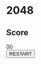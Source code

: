 <!DOCTYPE html>
<html lang="en">
<head>
    <meta charset="UTF-8">
    <meta http-equiv="X-UA-Compatable"
    content="IE-Edge">
    <meta name="viewport"
    content="Width=device-width, initial-scale=1.0">
    <title>2048</title>
    <link rel="stylesheet" href="style.css">
    <script src="script.js" defer></script>
</head>
<body>
    <div class="container noselect">
        <div id="author">
            <h1>2048</h1>
        </div>
        <div id="canvas"></div>
        <div id="ui">
            <h2>Score</h2>
            <span id="score">00</span>
        </div>
        <button id="replay">
            <i class="fas fa-play"></i>
            RESTART
        </button>
    </div>
    </div>
</body>
</html>
